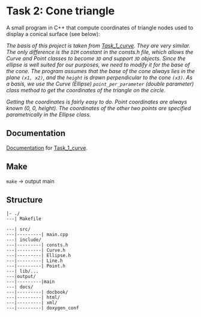 # Task 2: Cone triangle
A small program in C++ that  compute coordinates of triangle nodes used to display a conical surface (see below):

_The basis of this project is taken from  [Task_1_curve](https://github.com/Pugavkomm/Task_1_curve.git). They are very similar. The only difference is the `DIM` constant in the consts.h file, which allows the Curve and Point classes to become `3D` and support `3D` objects. Since the ellipse is well suited for our purposes, we need to modify it for the base of the cone. The program assumes that the base of the cone always lies in the plane `(x1, x2)`, and the `height` is drawn perpendicular to the cone `(x3)`. As a basis, we use the Curve (Ellipse) `point_per_parameter` (double parameter) class method to get the coordinates of the triangle on the circle._

_Getting the coordinates is fairly easy to do. Point coordinates are always known (0, 0, height). The coordinates of the other two points are specified parametrically in the Ellipse class._

## Documentation
[Documentation](http://95.182.120.16:3000/) for [Task_1_curve](https://github.com/Pugavkomm/Task_1_curve.git).




## Make

`make` -> output main

## Structure
```
|- ./
---| Makefile

---| src/
---|---------| main.cpp
---| include/
---|---------| consts.h
---|---------| Curve.h
---|---------| Ellipse.h
---|---------| Line.h
---|---------| Point.h
---| lib/...
---|output/ 
---|---------|main
---| docs/
---|---------| docbook/
---|---------| html/
---|---------| xml/
---|---------| doxygen_conf

```

